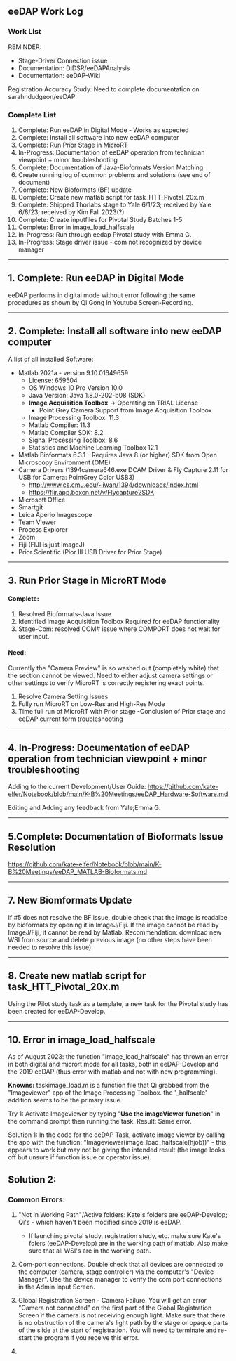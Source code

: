 ## eeDAP Work Log

### Work List
REMINDER: 
   * Stage-Driver Connection issue
   * Documentation: DIDSR/eeDAPAnalysis
   * Documentation: eeDAP-Wiki
       

Registration Accuracy Study: Need to complete documentation on sarahndudgeon/eeDAP

### Complete List

1. Complete: Run eeDAP in Digital Mode - Works as expected
2. Complete: Install all software into new eeDAP computer
3. Complete: Run Prior Stage in MicroRT
4. In-Progress: Documentation of eeDAP operation from technician viewpoint + minor troubleshooting
5. Complete: Documentation of Java-Bioformats Version Matching
6. Create running log of common problems and solutions (see end of document)
7. Complete: New Bioformats (BF) update
8. Complete: Create new matlab script for task_HTT_Pivotal_20x.m
9.  Complete: Shipped Thorlabs stage to Yale 6/1/23; received by Yale 6/8/23; received by Kim Fall 2023(?)
10. Complete: Create inputfiles for Pivotal Study Batches 1-5
11. Complete: Error in image_load_halfscale
12. In-Progress: Run through eedap Pivotal study with Emma G.
13. In-Progress: Stage driver issue - com not recognized by device manager

---
## 1. Complete: Run eeDAP in Digital Mode

eeDAP performs in digital mode without error following the same procedures as shown by Qi Gong in Youtube Screen-Recording.

--- 
## 2. Complete: Install all software into new eeDAP computer

A list of all installed Software:
 * Matlab 2021a - version 9.10.01649659
   * License: 659504
   * OS Windows 10 Pro Version 10.0
   * Java Version: Java 1.8.0-202-b08 (SDK)
   * **Image Acquisition Toolbox** -> Operating on TRIAL License
      * Point Grey Camera Support from Image Acquisition Toolbox
   * Image Processing Toolbox: 11.3
   * Matlab Compiler: 11.3
   * Matlab Compiler SDK: 8.2
   * Signal Processing Toolbox: 8.6
   * Statistics and Machine Learning Toolbox 12.1
 * Matlab Bioformats 6.3.1 - Requires Java 8 (or higher) SDK from Open Microscopy Environment (OME)
 * Camera Drivers (1394camera646.exe DCAM Driver & Fly Capture 2.11 for USB for Camera: PointGrey Color USB3)
   * http://www.cs.cmu.edu/~iwan/1394/downloads/index.html
   * https://flir.app.boxcn.net/v/Flycapture2SDK 
 * Microsoft Office
 * Smartgit
 * Leica Aperio Imagescope
 * Team Viewer
 * Process Explorer
 * Zoom 
 * Fiji (FIJI is just ImageJ)
 * Prior Scientific (Pior III USB Driver for Prior Stage)
 
 ---
## 3. Run Prior Stage in MicroRT Mode

#### Complete:
1) Resolved Bioformats-Java Issue
2) Identified Image Acquisition Toolbox Required for eeDAP functionality
3) Stage-Com: resolved COM# issue where COMPORT does not wait for user input. 

#### Need: 
Currently the "Camera Preview" is so washed out (completely white) that the section cannot be viewed. Need to either adjust camera settings or other settings to verify MicroRT is correctly registering exact points.

1) Resolve Camera Setting Issues
2) Fully run MicroRT on Low-Res and High-Res Mode
3) Time full run of MicroRT with Prior stage
-Conclusion of Prior stage and eeDAP current form troubleshooting

---
## 4. In-Progress: Documentation of eeDAP operation from technician viewpoint + minor troubleshooting

Adding to the current Development/User Guide: https://github.com/kate-elfer/Notebook/blob/main/K-B%20Meetings/eeDAP_Hardware-Software.md 

Editing and Adding any feedback from Yale;Emma G.

---

 ## 5.Complete: Documentation of Bioformats Issue Resolution
 
 https://github.com/kate-elfer/Notebook/blob/main/K-B%20Meetings/eeDAP_MATLAB-Bioformats.md

---

 ## 7. New Biomformats Update

 If #5 does not resolve the BF issue, double check that the image is readalbe by bioformats by opening it in ImageJ/Fiji. If the image cannot be read by ImageJ/Fiji, it cannot be read by Matlab. Recommendation: download new WSI from source and delete previous image (no other steps have been needed to resolve this issue).

---

## 8. Create new matlab script for task_HTT_Pivotal_20x.m

Using the Pilot study task as a template, a new task for the Pivotal study has been created for eeDAP-Develop.

---

## 10. Error in image_load_halfscale

As of August 2023: the function "image_load_halfscale" has thrown an error in both digital and micrort mode for all tasks, both in eeDAP-Develop and the 2019 eeDAP (thus error with matlab and not with new programming).

__Knowns:__ taskimage_load.m is a function file that Qi grabbed from the "Imageviewer" app of the Image Processing Toolbox. the '_halfscale' addition seems to be the primary issue.

Try 1: Activate Imageviewer by typing "**Use the imageViewer function**" in the command prompt then running the task. Result: Same error.

Solution 1: In the code for the eeDAP Task, activate image viewer by calling the app with the function:
"Imageviewer(image_load_halfscale(hjob))" - this appears to work but may not be giving the intended result (the image looks off but unsure if function issue or operator issue).

Solution 2: 
---

### Common Errors:

1. "Not in Working Path"/Active folders: Kate's folders are eeDAP-Develop; Qi's - which haven't been modified since 2019 is eeDAP.
     * If launching pivotal study, registration study, etc. make sure Kate's folers (eeDAP-Develop) are in the working path of matlab. Also make sure that all WSI's are in the working path.

2. Com-port connections. Double check that all devices are connected to the computer (camera, stage controller) via the computer's "Device Manager". Use the device manager to verify the com port connections in the Admin Input Screen.

3. Global Registration Screen - Camera Failure. You will get an error "Camera not connected" on the first part of the Global Registration Screen if the camera is not receiving enough light. Make sure that there is no obstruction of the camera's light path by the stage or opaque parts of the slide at the start of registration. You will need to terminate and re-start the program if you receive this error.

4. 
